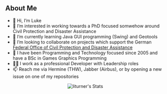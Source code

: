 ## About Me

- 👋 Hi, I’m Luke
- 👀 I’m interested in working towards a PhD focused somwehow around Civil Protection and Disaster Assistance
- 🌱 I’m currently learning Java GUI programming (Swing) and Geotools
- 💞️ I’m looking to collaborate on projects which support the German [Federal Office of Civil Protection and Disaster Assistance](https://www.bbk.bund.de/EN/Home/home_node.html)
- 📙 I have been Programming and Technology focused since 2005 and have a BSc in Games Graphics Programming 
- 👨‍💻 I work as a professional Developer with Leadership roles
- 📫 Reach me via Hermine (THW), Jabber (Airbus), or by opening a new issue on one of my repositories

<p align="center"> <img src="https://github-readme-stats.vercel.app/api?username=liturner&show_icons=true" alt="liturner's Stats" />

<!---
liturner/liturner is a ✨ special ✨ repository because its `README.md` (this file) appears on your GitHub profile.
You can click the Preview link to take a look at your changes.
--->
